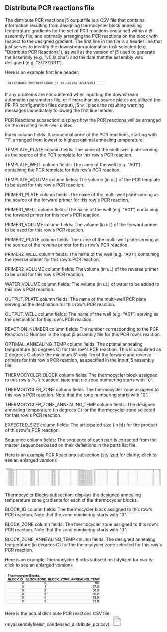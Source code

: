## Distribute PCR reactions file

The distribute PCR reactions j5 output file is a CSV file that contains information resulting from designing thermocycler block annealing temperature gradients for the set of PCR reactions contained within a j5 assembly file, and optimally arranging the PCR reactions on the block with respect to the designed gradient. The first line in the file is a header line that just serves to identify the downstream automation task selected (e.g. "Distribute PCR Reactions"), as well as the version of j5 used to generate the assembly (e.g. "v0.1alpha") and the date that the assembly was designed (e.g. "3/23/2011").

Here is an example first line header:

![](../../images/pastedImage67.png)

If any problems are encountered when inputting the downstream automation parameters file, or if more than six source plates are utilized (no PR-PR configuration files output), j5 will place the resulting warning messages immediately following the first line header.

PCR Reactions subsection:
displays how the PCR reactions will be arranged on the resulting multi-well plates.

Index column fields:
A sequential order of the PCR reactions, starting with "1", arranged from lowest to highest optimal annealing temperature.

TEMPLATE_PLATE column fields:
The name of the multi-well plate serving as the source of the PCR template for this row's PCR reaction.

TEMPLATE_WELL column fields:
The name of the well (e.g. "A01") containing the PCR template for this row's PCR reaction.

TEMPLATE_VOLUME column fields:
The volume (in uL) of the PCR template to be used for this row's PCR reaction.

PRIMER1_PLATE column fields:
The name of the multi-well plate serving as the source of the forward primer for this row's PCR reaction.

PRIMER1_WELL column fields:
The name of the well (e.g. "A01") containing the forward primer for this row's PCR reaction.

PRIMER1_VOLUME column fields:
The volume (in uL) of the forward primer to be used for this row's PCR reaction.

PRIMER2_PLATE column fields:
The name of the multi-well plate serving as the source of the reverse primer for this row's PCR reaction.

PRIMER2_WELL column fields:
The name of the well (e.g. "A01") containing the reverse primer for this row's PCR reaction.

PRIMER2_VOLUME column fields:
The volume (in uL) of the reverse primer to be used for this row's PCR reaction.

WATER_VOLUME column fields:
The volume (in uL) of water to be added to this row's PCR reaction.

OUTPUT_PLATE column fields:
The name of the multi-well PCR plate serving as the destination for this row's PCR reaction.

OUTPUT_WELL column fields:
The name of the well (e.g. "A01") serving as the destination for this row's PCR reaction.

REACTION_NUMBER column fields:
The number corresponding to the PCR Reaction ID Number in the input j5 assembly file for this PCR row's reaction.

OPTIMAL_ANNEALING_TEMP column fields:
The optimal annealing temperature (in degrees C) for this row's PCR reaction. This is calculated as 2 degrees C above the minimum 3'-only Tm of the forward and reverse primers for this row's PCR reaction, as specified in the input j5 assembly file.

THERMOCYCLER_BLOCK column fields:
The thermocycler block assigned to this row's PCR reaction. Note that the zone numbering starts with "0".

THERMOCYCLER_ZONE column fields:
The thermocycler zone assigned to this row's PCR reaction. Note that the zone numbering starts with "0".

THERMOCYCLER_ZONE_ANNEALING_TEMP column fields:
The designed annealing temperature (in degrees C) for the thermocycler zone selected for this row's PCR reaction. 

EXPECTED_SIZE column fields:
The anticipated size (in b[) for the product of this row's PCR reaction. 

Sequence column fields:
The sequence of each part is extracted from the master sequences based on their definitions in the parts list file.

Here is an example PCR Reactions subsection (stylized for clarity; click to see an enlarged version):

![](../../images/pastedImage93.png)

Thermocycler Blocks subsection:
displays the designed annealing temperature zone gradients for each of the thermocycler blocks.

BLOCK_ID column fields:
The thermocycler block assigned to this row's PCR reaction. Note that the zone numbering starts with "0".

BLOCK_ZONE column fields:
The thermocycler zone assigned to this row's PCR reaction. Note that the zone numbering starts with "0".

BLOCK_ZONE_ANNEALING_TEMP column fields:
The designed annealing temperature (in degrees C) for the thermocycler zone selected for this row's PCR reaction. 

Here is an example Thermocycler Blocks subsection (stylized for clarity; click to see an enlarged version):

![](../../images/pastedImage97.png)

Here is the actual distribute PCR reactions CSV file (myassemblyfilelist_condensed_distribute_pcr.csv):
[![](../../images/pageIcon.png)](http://j5.jbei.org/j5manual/attachments/myassemblyfilelist_co4.csv)